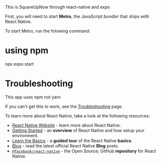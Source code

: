 This is SquareUpNow through react-native and expo

First, you will need to start **Metro**, the JavaScript _bundler_ that ships _with_ React Native.

To start Metro, run the folowing command:
# using npm
npx expo start

# Troubleshooting
This app uses npm not yarn

If you can't get this to work, see the [Troubleshooting](https://reactnative.dev/docs/troubleshooting) page.

To learn more about React Native, take a look at the following resources:

- [React Native Website](https://reactnative.dev) - learn more about React Native.
- [Getting Started](https://reactnative.dev/docs/environment-setup) - an **overview** of React Native and how setup your environment.
- [Learn the Basics](https://reactnative.dev/docs/getting-started) - a **guided tour** of the React Native **basics**.
- [Blog](https://reactnative.dev/blog) - read the latest official React Native **Blog** posts.
- [`@facebook/react-native`](https://github.com/facebook/react-native) - the Open Source; GitHub **repository** for React Native.
